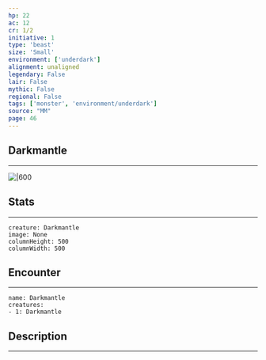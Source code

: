 ```yaml
---
hp: 22
ac: 12
cr: 1/2
initiative: 1
type: 'beast'    
size: 'Small'
environment: ['underdark']
alignment: unaligned
legendary: False
lair: False
mythic: False
regional: False
tags: ['monster', 'environment/underdark']
source: "MM"
page: 46
---
```


## Darkmantle
---

![|600](D:/Program%20Files/5e.tools/img/bestiary/MM/Darkmantle.jpg)

## Stats
---

```statblock
creature: Darkmantle
image: None
columnHeight: 500
columnWidth: 500
```

## Encounter
---

```encounter-table
name: Darkmantle
creatures:
- 1: Darkmantle
```

## Description
---




